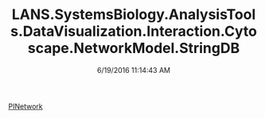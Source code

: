 ﻿---
title: LANS.SystemsBiology.AnalysisTools.DataVisualization.Interaction.Cytoscape.NetworkModel.StringDB
date: 6/19/2016 11:14:43 AM
---

[PINetwork](T-LANS.SystemsBiology.AnalysisTools.DataVisualization.Interaction.Cytoscape.NetworkModel.StringDB.PINetwork.html)
